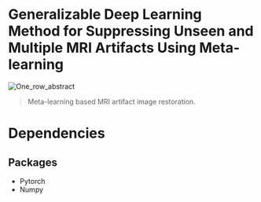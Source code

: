 # Generalizable Deep Learning Method for Suppressing Unseen and Multiple MRI Artifacts Using Meta-learning

![One_row_abstract](https://github.com/pallaarun/CMAML/assets/58825985/0e38c45f-d69e-4199-a9d6-4f74e47d4da9)

> Meta-learning based MRI artifact image restoration.

# Dependencies
## Packages
* Pytorch
* Numpy
